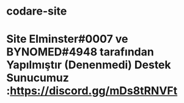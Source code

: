 # codare-site
# Site Elminster#0007 ve BYNOMED#4948 tarafından Yapılmıştır (Denenmedi)  Destek Sunucumuz :https://discord.gg/mDs8tRNVFt
